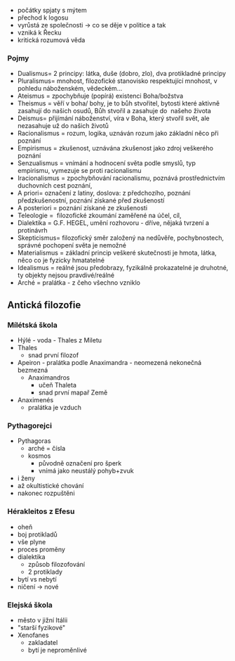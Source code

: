 - počátky spjaty s mýtem
- přechod k logosu
- vyrůstá ze společnosti -> co se děje v politice a tak
- vzniká k Řecku
- kritická rozumová věda
### Pojmy
- Dualismus= 2 principy: látka, duše (dobro, zlo), dva protikladné principy
- Pluralismus= mnohost, filozofické stanovisko respektující mnohost, v pohledu náboženském, vědeckém…
- Ateismus = zpochybňuje (popírá) existenci Boha/božstva
- Theismus = věří v boha/ bohy, je to bůh stvořitel, bytosti které aktivně zasahují do našich osudů, Bůh stvořil a zasahuje do  našeho života
- Deismus= přijímání náboženství, víra v Boha, který stvořil svět, ale nezasahuje už do našich životů
- Racionalismus = rozum, logika, uznáván rozum jako základní něco při poznání
- Empirismus = zkušenost, uznávána zkušenost jako zdroj veškerého poznání
- Senzualismus = vnímání a hodnocení světa podle smyslů, typ empirismu, vymezuje se proti racionalismu
- Iracionalismus = zpochybňování racionalismu, poznává prostřednictvím duchovních cest poznání,
- A priori= označení z latiny, doslova: z předchozího, poznání předzkušenostní, poznání získané před zkušeností
- A posteriori = poznání získané ze zkušenosti
- Teleologie =  filozofické zkoumání zaměřené na účel, cíl,
- Dialektika = G.F. HEGEL, umění rozhovoru - dříve, nějaká tvrzení a protinávrh
- Skepticismus= filozofický směr založený na nedůvěře, pochybnostech, správné pochopení světa je nemožné
- Materialismus = základní princip veškeré skutečnosti je hmota, látka, něco co je fyzicky hmatatelné
- Idealismus = reálné jsou předobrazy, fyzikálně prokazatelné je druhotné, ty objekty nejsou pravdivé/reálné
- Arché = pralátka - z čeho všechno vzniklo

## Antická filozofie

### Mílétská škola
- Hýlé - voda - Thales z Miletu
- Thales
	- snad první filozof
- Apeiron - pralátka podle Anaximandra - neomezená nekonečná bezmezná
	- Anaximandros
		- učeň Thaleta
		- snad první mapař Země
- Anaximenés
	- pralátka je vzduch

### Pythagorejci
- Pythagoras
	- arché = čísla
	- kosmos
		- původně označení pro šperk
		- vnímá jako neustálý pohyb+zvuk
- i ženy
- až okultistické chování
- nakonec rozpuštěni

### Hérakleitos z Efesu
- oheň
- boj protikladů
- vše plyne
- proces proměny
- dialektika
	- způsob filozofování
	- 2 protiklady
- bytí vs nebytí
- ničení → nové

### Elejská škola
- město v jižní Itálii
- "starší fyzikové"
- Xenofanes
	- zakladatel
	- bytí je neproměnlivé